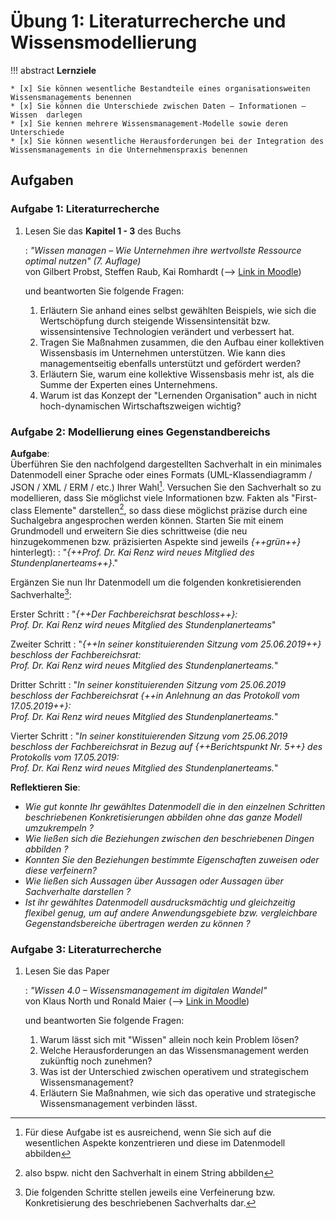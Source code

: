 # Übung 1: Literaturrecherche und Wissensmodellierung

!!! abstract
    **Lernziele**

    * [x] Sie können wesentliche Bestandteile eines organisationsweiten Wissensmanagements benennen
    * [x] Sie können die Unterschiede zwischen Daten – Informationen – Wissen  darlegen
    * [x] Sie kennen mehrere Wissensmanagement-Modelle sowie deren Unterschiede
    * [x] Sie können wesentliche Herausforderungen bei der Integration des Wissensmanagements in die Unternehmenspraxis benennen

<!-- !!! warning
    **Aufgabe 1 & 2** sind die PVL für das Modul und müssen bis zur 2. Einheit bearbeitet und via Moodle hochgeladen werden.  -->


## Aufgaben

### Aufgabe 1: Literaturrecherche 

1. Lesen Sie das **Kapitel 1 - 3** des Buchs
   
    : _"Wissen managen – Wie Unternehmen ihre wertvollste Ressource optimal nutzen" (7. Auflage)_  
    von Gilbert Probst, Steffen Raub, Kai Romhardt (--> [Link in Moodle](https://lernen.h-da.de/mod/resource/view.php?id=354825)) 
    
    und beantworten Sie folgende Fragen:

    1. Erläutern Sie anhand eines selbst gewählten Beispiels, wie sich die Wertschöpfung durch steigende Wissensintensität bzw. wissensintensive Technologien verändert und verbessert hat. <!-- S.7 Intelligente Produkte -->
    2. Tragen Sie Maßnahmen zusammen, die den Aufbau einer kollektiven Wissensbasis im Unternehmen unterstützen. Wie kann dies managementseitig ebenfalls unterstützt und gefördert werden?
    3. Erläutern Sie, warum eine kollektive Wissensbasis mehr ist, als die Summe der Experten eines Unternehmens.
    4. Warum ist das Konzept der "Lernenden Organisation" auch in nicht hoch-dynamischen Wirtschaftszweigen wichtig? 




### Aufgabe 2: Modellierung eines Gegenstandbereichs

**Aufgabe**:  
Überführen Sie den nachfolgend dargestellten Sachverhalt in ein minimales Datenmodell einer Sprache oder eines Formats (UML-Klassendiagramm / JSON / XML / ERM / etc.) Ihrer Wahl[^2]. Versuchen Sie den Sachverhalt so zu modellieren, dass Sie möglichst viele Informationen bzw. Fakten als "First-class Elemente" darstellen[^3], so dass diese möglichst präzise durch eine Suchalgebra angesprochen werden können. Starten Sie mit einem Grundmodell und erweitern Sie dies schrittweise (die neu hinzugekommenen bzw. präzisierten Aspekte sind jeweils *{++grün++}* hinterlegt):
: "*{++Prof. Dr. Kai Renz wird neues Mitglied des Stundenplanerteams++}*."

Ergänzen Sie nun Ihr Datenmodell um die folgenden konkretisierenden Sachverhalte[^1]:

Erster Schritt
: "_{++Der Fachbereichsrat beschloss++}:  
    Prof. Dr. Kai Renz wird neues Mitglied des Stundenplanerteams_"

Zweiter Schritt
: "_{++In seiner konstituierenden Sitzung vom 25.06.2019++} beschloss der Fachbereichsrat:  
    Prof. Dr. Kai Renz wird neues Mitglied des Stundenplanerteams._"

Dritter Schritt
: "_In seiner konstituierenden Sitzung vom 25.06.2019 beschloss der Fachbereichsrat {++in Anlehnung an das Protokoll vom 17.05.2019++}:  
    Prof. Dr. Kai Renz wird neues Mitglied des Stundenplanerteams._"

Vierter Schritt
: "_In seiner konstituierenden Sitzung vom 25.06.2019 beschloss der Fachbereichsrat in Bezug auf {++Berichtspunkt Nr. 5++} des Protokolls vom 17.05.2019:  
    Prof. Dr. Kai Renz wird neues Mitglied des Stundenplanerteams._"

**Reflektieren Sie**:

* _Wie gut konnte Ihr gewähltes Datenmodell die in den einzelnen Schritten beschriebenen Konkretisierungen abbilden ohne das ganze Modell umzukrempeln ?_
* _Wie ließen sich die Beziehungen zwischen den beschriebenen Dingen abbilden ?_
* _Konnten Sie den Beziehungen bestimmte Eigenschaften zuweisen oder diese verfeinern?_
* _Wie ließen sich Aussagen über Aussagen oder Aussagen über Sachverhalte darstellen ?_
* _Ist ihr gewähltes Datenmodell ausdrucksmächtig und gleichzeitig flexibel genug, um auf andere Anwendungsgebiete bzw. vergleichbare Gegenstandsbereiche übertragen werden zu können ?_





### Aufgabe 3: Literaturrecherche 

1. Lesen Sie das Paper

    : _"Wissen 4.0 – Wissensmanagement im digitalen Wandel"_  
    von Klaus North und Ronald Maier (--> [Link in Moodle](https://lernen.h-da.de/mod/resource/view.php?id=354866))

    und beantworten Sie folgende Fragen:

    1. Warum lässt sich mit "Wissen" allein noch kein Problem lösen?
    2. Welche Herausforderungen an das Wissensmanagement werden zukünftig noch zunehmen?
    3. Was ist der Unterschied zwischen operativem und strategischem Wissensmanagement?
    4. Erläutern Sie Maßnahmen, wie sich das operative und strategische Wissensmanagement verbinden lässt.


<!-- 
### Aufgabe 4: Reflektion der 1. Einheit

1. Beantworten Sie die Fragen zur Lernzielkontrolle auf der letzten Seite des Foliensatzes zur 1. Einheit (Wissensmanagement). 
-->


[^1]: Die folgenden Schritte stellen jeweils eine Verfeinerung bzw. Konkretisierung des beschriebenen Sachverhalts dar. 

[^2]: Für diese Aufgabe ist es ausreichend, wenn Sie sich auf die wesentlichen Aspekte konzentrieren und diese im Datenmodell abbilden

[^3]: also bspw. nicht den Sachverhalt in einem String abbilden